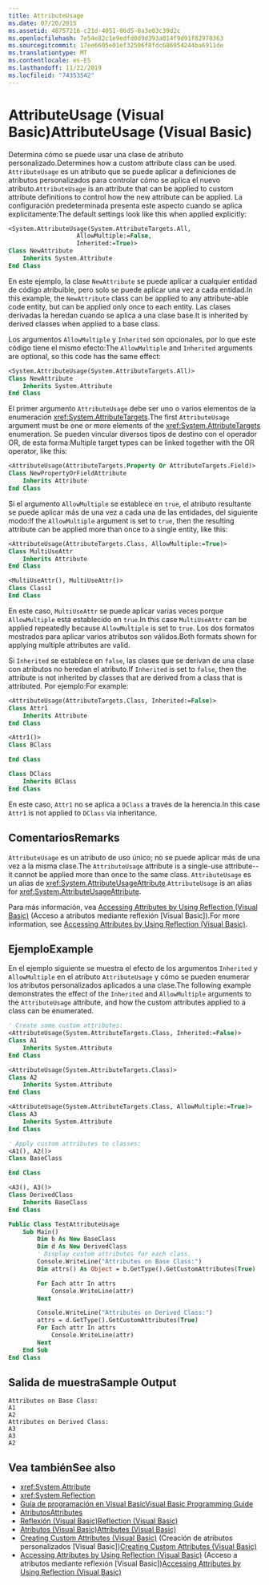 ```yaml
---
title: AttributeUsage
ms.date: 07/20/2015
ms.assetid: 48757216-c21d-4051-86d5-8a3e03c39d2c
ms.openlocfilehash: 7e54e82c1e9edfd0d9d393a014f9d91f82970363
ms.sourcegitcommit: 17ee6605e01ef32506f8fdc686954244ba6911de
ms.translationtype: MT
ms.contentlocale: es-ES
ms.lasthandoff: 11/22/2019
ms.locfileid: "74353542"
---
```

# <a name="attributeusage-visual-basic"></a><span data-ttu-id="99dfb-102">AttributeUsage (Visual Basic)</span><span class="sxs-lookup"><span data-stu-id="99dfb-102">AttributeUsage (Visual Basic)</span></span>

<span data-ttu-id="99dfb-103">Determina cómo se puede usar una clase de atributo personalizado.</span><span class="sxs-lookup"><span data-stu-id="99dfb-103">Determines how a custom attribute class can be used.</span></span> <span data-ttu-id="99dfb-104">`AttributeUsage` es un atributo que se puede aplicar a definiciones de atributos personalizados para controlar cómo se aplica el nuevo atributo.</span><span class="sxs-lookup"><span data-stu-id="99dfb-104">`AttributeUsage` is an attribute that can be applied to custom attribute definitions to control how the new attribute can be applied.</span></span> <span data-ttu-id="99dfb-105">La configuración predeterminada presenta este aspecto cuando se aplica explícitamente:</span><span class="sxs-lookup"><span data-stu-id="99dfb-105">The default settings look like this when applied explicitly:</span></span>

```vb
<System.AttributeUsage(System.AttributeTargets.All,
                   AllowMultiple:=False,
                   Inherited:=True)>
Class NewAttribute
    Inherits System.Attribute
End Class
```

<span data-ttu-id="99dfb-106">En este ejemplo, la clase `NewAttribute` se puede aplicar a cualquier entidad de código atribuible, pero solo se puede aplicar una vez a cada entidad.</span><span class="sxs-lookup"><span data-stu-id="99dfb-106">In this example, the `NewAttribute` class can be applied to any attribute-able code entity, but can be applied only once to each entity.</span></span> <span data-ttu-id="99dfb-107">Las clases derivadas la heredan cuando se aplica a una clase base.</span><span class="sxs-lookup"><span data-stu-id="99dfb-107">It is inherited by derived classes when applied to a base class.</span></span>

<span data-ttu-id="99dfb-108">Los argumentos `AllowMultiple` y `Inherited` son opcionales, por lo que este código tiene el mismo efecto:</span><span class="sxs-lookup"><span data-stu-id="99dfb-108">The `AllowMultiple` and `Inherited` arguments are optional, so this code has the same effect:</span></span>

```vb
<System.AttributeUsage(System.AttributeTargets.All)>
Class NewAttribute
    Inherits System.Attribute
End Class
```

<span data-ttu-id="99dfb-109">El primer argumento `AttributeUsage` debe ser uno o varios elementos de la enumeración <xref:System.AttributeTargets>.</span><span class="sxs-lookup"><span data-stu-id="99dfb-109">The first `AttributeUsage` argument must be one or more elements of the <xref:System.AttributeTargets> enumeration.</span></span> <span data-ttu-id="99dfb-110">Se pueden vincular diversos tipos de destino con el operador OR, de esta forma:</span><span class="sxs-lookup"><span data-stu-id="99dfb-110">Multiple target types can be linked together with the OR operator, like this:</span></span>

```vb
<AttributeUsage(AttributeTargets.Property Or AttributeTargets.Field)>
Class NewPropertyOrFieldAttribute
    Inherits Attribute
End Class
```

<span data-ttu-id="99dfb-111">Si el argumento `AllowMultiple` se establece en `true`, el atributo resultante se puede aplicar más de una vez a cada una de las entidades, del siguiente modo:</span><span class="sxs-lookup"><span data-stu-id="99dfb-111">If the `AllowMultiple` argument is set to `true`, then the resulting attribute can be applied more than once to a single entity, like this:</span></span>

```vb
<AttributeUsage(AttributeTargets.Class, AllowMultiple:=True)>
Class MultiUseAttr
    Inherits Attribute
End Class

<MultiUseAttr(), MultiUseAttr()>
Class Class1
End Class
```

<span data-ttu-id="99dfb-112">En este caso, `MultiUseAttr` se puede aplicar varias veces porque `AllowMultiple` está establecido en `true`.</span><span class="sxs-lookup"><span data-stu-id="99dfb-112">In this case `MultiUseAttr` can be applied repeatedly because `AllowMultiple` is set to `true`.</span></span> <span data-ttu-id="99dfb-113">Los dos formatos mostrados para aplicar varios atributos son válidos.</span><span class="sxs-lookup"><span data-stu-id="99dfb-113">Both formats shown for applying multiple attributes are valid.</span></span>

<span data-ttu-id="99dfb-114">Si `Inherited` se establece en `false`, las clases que se derivan de una clase con atributos no heredan el atributo.</span><span class="sxs-lookup"><span data-stu-id="99dfb-114">If `Inherited` is set to `false`, then the attribute is not inherited by classes that are derived from a class that is attributed.</span></span> <span data-ttu-id="99dfb-115">Por ejemplo:</span><span class="sxs-lookup"><span data-stu-id="99dfb-115">For example:</span></span>

```vb
<AttributeUsage(AttributeTargets.Class, Inherited:=False)>
Class Attr1
    Inherits Attribute
End Class

<Attr1()>
Class BClass

End Class

Class DClass
    Inherits BClass
End Class
```

<span data-ttu-id="99dfb-116">En este caso, `Attr1` no se aplica a `DClass` a través de la herencia.</span><span class="sxs-lookup"><span data-stu-id="99dfb-116">In this case `Attr1` is not applied to `DClass` via inheritance.</span></span>

## <a name="remarks"></a><span data-ttu-id="99dfb-117">Comentarios</span><span class="sxs-lookup"><span data-stu-id="99dfb-117">Remarks</span></span>

<span data-ttu-id="99dfb-118">`AttributeUsage` es un atributo de uso único; no se puede aplicar más de una vez a la misma clase.</span><span class="sxs-lookup"><span data-stu-id="99dfb-118">The `AttributeUsage` attribute is a single-use attribute--it cannot be applied more than once to the same class.</span></span> <span data-ttu-id="99dfb-119">`AttributeUsage` es un alias de <xref:System.AttributeUsageAttribute>.</span><span class="sxs-lookup"><span data-stu-id="99dfb-119">`AttributeUsage` is an alias for <xref:System.AttributeUsageAttribute>.</span></span>

<span data-ttu-id="99dfb-120">Para más información, vea [Accessing Attributes by Using Reflection (Visual Basic)](../../../../visual-basic/programming-guide/concepts/attributes/accessing-attributes-by-using-reflection.md) (Acceso a atributos mediante reflexión [Visual Basic]).</span><span class="sxs-lookup"><span data-stu-id="99dfb-120">For more information, see [Accessing Attributes by Using Reflection (Visual Basic)](../../../../visual-basic/programming-guide/concepts/attributes/accessing-attributes-by-using-reflection.md).</span></span>

## <a name="example"></a><span data-ttu-id="99dfb-121">Ejemplo</span><span class="sxs-lookup"><span data-stu-id="99dfb-121">Example</span></span>

<span data-ttu-id="99dfb-122">En el ejemplo siguiente se muestra el efecto de los argumentos `Inherited` y `AllowMultiple` en el atributo `AttributeUsage` y cómo se pueden enumerar los atributos personalizados aplicados a una clase.</span><span class="sxs-lookup"><span data-stu-id="99dfb-122">The following example demonstrates the effect of the `Inherited` and `AllowMultiple` arguments to the `AttributeUsage` attribute, and how the custom attributes applied to a class can be enumerated.</span></span>

```vb
' Create some custom attributes:
<AttributeUsage(System.AttributeTargets.Class, Inherited:=False)>
Class A1
    Inherits System.Attribute
End Class

<AttributeUsage(System.AttributeTargets.Class)>
Class A2
    Inherits System.Attribute
End Class

<AttributeUsage(System.AttributeTargets.Class, AllowMultiple:=True)>
Class A3
    Inherits System.Attribute
End Class

' Apply custom attributes to classes:
<A1(), A2()>
Class BaseClass

End Class

<A3(), A3()>
Class DerivedClass
    Inherits BaseClass
End Class

Public Class TestAttributeUsage
    Sub Main()
        Dim b As New BaseClass
        Dim d As New DerivedClass
        ' Display custom attributes for each class.
        Console.WriteLine("Attributes on Base Class:")
        Dim attrs() As Object = b.GetType().GetCustomAttributes(True)

        For Each attr In attrs
            Console.WriteLine(attr)
        Next

        Console.WriteLine("Attributes on Derived Class:")
        attrs = d.GetType().GetCustomAttributes(True)
        For Each attr In attrs
            Console.WriteLine(attr)
        Next
    End Sub
End Class
```

## <a name="sample-output"></a><span data-ttu-id="99dfb-123">Salida de muestra</span><span class="sxs-lookup"><span data-stu-id="99dfb-123">Sample Output</span></span>

```console
Attributes on Base Class:
A1
A2
Attributes on Derived Class:
A3
A3
A2
```

## <a name="see-also"></a><span data-ttu-id="99dfb-124">Vea también</span><span class="sxs-lookup"><span data-stu-id="99dfb-124">See also</span></span>

- <xref:System.Attribute>
- <xref:System.Reflection>
- [<span data-ttu-id="99dfb-125">Guía de programación en Visual Basic</span><span class="sxs-lookup"><span data-stu-id="99dfb-125">Visual Basic Programming Guide</span></span>](../../../../visual-basic/programming-guide/index.md)
- [<span data-ttu-id="99dfb-126">Atributos</span><span class="sxs-lookup"><span data-stu-id="99dfb-126">Attributes</span></span>](../../../../standard/attributes/index.md)
- [<span data-ttu-id="99dfb-127">Reflexión (Visual Basic)</span><span class="sxs-lookup"><span data-stu-id="99dfb-127">Reflection (Visual Basic)</span></span>](../../../../visual-basic/programming-guide/concepts/reflection.md)
- [<span data-ttu-id="99dfb-128">Atributos (Visual Basic)</span><span class="sxs-lookup"><span data-stu-id="99dfb-128">Attributes (Visual Basic)</span></span>](../../../../visual-basic/language-reference/attributes.md)
- <span data-ttu-id="99dfb-129">[Creating Custom Attributes (Visual Basic)](../../../../visual-basic/programming-guide/concepts/attributes/creating-custom-attributes.md) (Creación de atributos personalizados [Visual Basic])</span><span class="sxs-lookup"><span data-stu-id="99dfb-129">[Creating Custom Attributes (Visual Basic)](../../../../visual-basic/programming-guide/concepts/attributes/creating-custom-attributes.md)</span></span>
- <span data-ttu-id="99dfb-130">[Accessing Attributes by Using Reflection (Visual Basic)](../../../../visual-basic/programming-guide/concepts/attributes/accessing-attributes-by-using-reflection.md) (Acceso a atributos mediante reflexión [Visual Basic])</span><span class="sxs-lookup"><span data-stu-id="99dfb-130">[Accessing Attributes by Using Reflection (Visual Basic)](../../../../visual-basic/programming-guide/concepts/attributes/accessing-attributes-by-using-reflection.md)</span></span>
